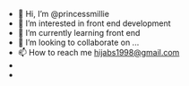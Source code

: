 - 👋 Hi, I’m @princessmillie
- 👀 I’m interested in front end development
- 🌱 I’m currently learning front end
- 💞️ I’m looking to collaborate on ...
- 📫 How to reach me hijabs1998@gmail.com
-
- <!---
princessmillie/princessmillie is a ✨ special ✨ repository because its `README.md` (this file) appears on your GitHub profile.
You can click the Preview link to take a look at your changes.
--->
